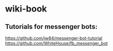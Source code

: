 # wiki-book


## Tutorials for messenger bots:
https://github.com/jw84/messenger-bot-tutorial
https://github.com/WhiteHouse/fb_messenger_bot
